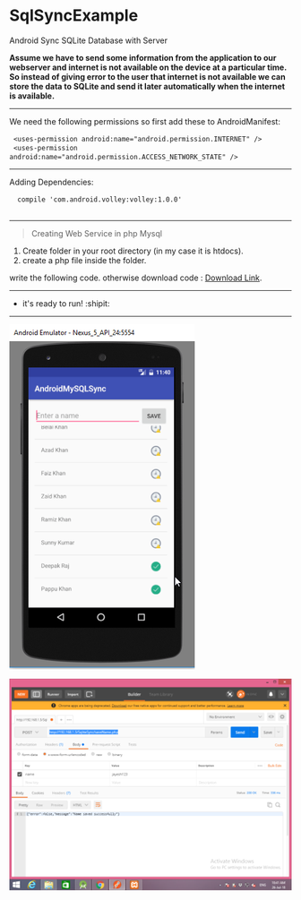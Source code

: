 # SqlSyncExample
Android Sync SQLite Database with Server


**Assume we have to send some information from the application to our webserver and internet is not available on the device at a particular time. So instead of giving error to the user that internet is not available we can store the data to SQLite and send it later automatically when the internet is available.**

---

We need the following permissions so first add these to AndroidManifest:
```
 <uses-permission android:name="android.permission.INTERNET" />
 <uses-permission android:name="android.permission.ACCESS_NETWORK_STATE" />

```
---

Adding Dependencies:
```
  compile 'com.android.volley:volley:1.0.0'
  
```
---

> Creating Web Service in php Mysql
1. Create folder in your root directory (in my case it is htdocs).
2. create a php file inside the folder.



write the following code. otherwise download code : [Download Link](https://github.com/jayeshpansheriya/SqlSyncExample/tree/master/SqliteSync).

---

- it's ready to run! :shipit:

---

![Android Sync SQLite Database with Server](https://raw.githubusercontent.com/jayeshpansheriya/SqlSyncExample/master/android-sync-sqlite-database-with-mysql.png)


![Postman ScreenShort](https://raw.githubusercontent.com/jayeshpansheriya/SqlSyncExample/master/postman%20shot.PNG)
